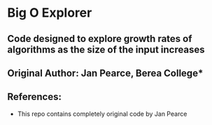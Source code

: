 # Big O Explorer
## Code designed to explore growth rates of algorithms as the size of the input increases

## Original Author: Jan Pearce, Berea College*

## References:
- This repo contains completely original code by Jan Pearce
